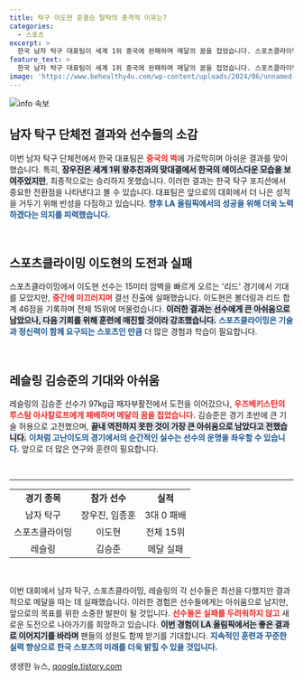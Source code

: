 ```yaml
---
title: 탁구 이도현 준결승 탈락의 충격적 이유는?
categories:
  - 스포츠
excerpt: >
  한국 남자 탁구 대표팀이 세계 1위 중국에 완패하며 메달의 꿈을 접었습니다. 스포츠클라이밍과 레슬링에서도 아쉬운 성적이 이어졌는데, 선수들의 반성과 다음 기회를 향한 다짐이 이어지고 있습니다.
feature_text: >
  한국 남자 탁구 대표팀이 세계 1위 중국에 완패하며 메달의 꿈을 접었습니다. 스포츠클라이밍과 레슬링에서도 아쉬운 성적이 이어졌는데, 선수들의 반성과 다음 기회를 향한 다짐이 이어지고 있습니다.
image: 'https://www.behealthy4u.com/wp-content/uploads/2024/06/unnamed-file.png'
---
```


<p><img src="https://www.behealthy4u.com/wp-content/uploads/2024/06/unnamed-file.png" alt="info 속보" /></p>

<h2 data-ke-size="size26">남자 탁구 단체전 결과와 선수들의 소감</h2>

<p data-ke-size="size16">이번 남자 탁구 단체전에서 한국 대표팀은 <b><span style="color: #ee2323;">중국의 벽</span></b>에 가로막히며 아쉬운 결과를 맞이했습니다. 특히, <b><span style="background-color: #21538527;">장우진은 세계 1위 왕추친과의 맞대결에서 한국의 에이스다운 모습을 보여주었지만</span></b>, 최종적으로는 승리하지 못했습니다. 이러한 결과는 한국 탁구 포지션에서 중요한 전환점을 나타낸다고 볼 수 있습니다. 대표팀은 앞으로의 대회에서 더 나은 성적을 거두기 위해 반성을 다짐하고 있습니다. <b><span style="color: #1a5490;">향후 LA 올림픽에서의 성공을 위해 더욱 노력하겠다는 의지를 피력했습니다.</span></b></p>

<p data-ke-size="size16">&nbsp;</p>

<h2 data-ke-size="size26">스포츠클라이밍 이도현의 도전과 실패</h2>

<p data-ke-size="size16">스포츠클라이밍에서 이도현 선수는 15미터 암벽을 빠르게 오르는 '리드' 경기에서 기대를 모았지만, <b><span style="color: #ee2323;">중간에 미끄러지며</span></b> 결선 진출에 실패했습니다. 이도현은 볼더링과 리드 합계 46점을 기록하며 전체 15위에 머물렀습니다. <b><span style="background-color: #21538527;">이러한 결과는 선수에게 큰 아쉬움으로 남았으나, 다음 기회를 위해 훈련에 매진할 것이라 강조했습니다.</span></b> <b><span style="color: #1a5490;">스포츠클라이밍은 기술과 정신력이 함께 요구되는 스포츠인 만큼</span></b> 더 많은 경험과 학습이 필요합니다.</p>

<p data-ke-size="size16">&nbsp;</p>

<h2 data-ke-size="size26">레슬링 김승준의 기대와 아쉬움</h2>

<p data-ke-size="size16">레슬링의 김승준 선수가 97kg급 패자부활전에서 도전을 이어갔으나, <b><span style="color: #ee2323;">우즈베키스탄의 루스탐 아사칼로프에게 패배하며 메달의 꿈을 접었습니다.</span></b> 김승준은 경기 초반에 큰 기술 허용으로 고전했으며, <b><span style="background-color: #21538527;">끝내 역전하지 못한 것이 가장 큰 아쉬움으로 남았다고 전했습니다.</span></b> <b><span style="color: #1a5490;">이처럼 고난이도의 경기에서의 순간적인 실수는 선수의 운명을 좌우할 수 있습니다.</span></b> 앞으로 더 많은 연구와 훈련이 필요합니다.</p>

<p data-ke-size="size16">&nbsp;</p>

<hr>

<table style="width:100%;">
<tr>
<td style="text-align: center; height: 17px;"><b>경기 종목</b></td>
<td style="text-align: center; height: 17px;"><b>참가 선수</b></td>
<td style="text-align: center; height: 17px;"><b>실적</b></td>
</tr>
<tr>
<td style="text-align: center; height: 17px;">남자 탁구</td>
<td style="text-align: center; height: 17px;">장우진, 임종훈</td>
<td style="text-align: center; height: 17px;">3대 0 패배</td>
</tr>
<tr>
<td style="text-align: center; height: 17px;">스포츠클라이밍</td>
<td style="text-align: center; height: 17px;">이도현</td>
<td style="text-align: center; height: 17px;">전체 15위</td>
</tr>
<tr>
<td style="text-align: center; height: 17px;">레슬링</td>
<td style="text-align: center; height: 17px;">김승준</td>
<td style="text-align: center; height: 17px;">메달 실패</td>
</tr>
</table>

<p data-ke-size="size16">&nbsp;</p>

<p data-ke-size="size16">이번 대회에서 남자 탁구, 스포츠클라이밍, 레슬링의 각 선수들은 최선을 다했지만 결과적으로 메달을 따는 데 실패했습니다. 이러한 경험은 선수들에게는 아쉬움으로 남지만, 앞으로의 목표를 위한 소중한 발판이 될 것입니다. <b><span style="color: #ee2323;">선수들은 실패를 두려워하지 않고</span></b> 새로운 도전으로 나아가기를 희망하고 있습니다. <b><span style="background-color: #21538527;">이번 경험이 LA 올림픽에서는 좋은 결과로 이어지기를 바라며</span></b> 팬들의 성원도 함께 받기를 기대합니다. <b><span style="color: #1a5490;">지속적인 훈련과 꾸준한 실력 향상으로 한국 스포츠의 미래를 더욱 밝힐 수 있을 것입니다.</span></b></p>
생생한 뉴스, <a href="https://qoogle.tistory.com" rel="dofollow">qoogle.tistory.com</a>


